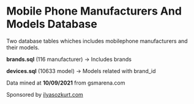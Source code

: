 # Mobile Phone Manufacturers And Models Database
Two database tables whiches includes mobilephone manufacturers and their models.

**brands.sql** (116 manufacturer) -> Includes brands

**devices.sql** (10633 model) -> Models related with brand_id

Data mined at **10/09/2021** from gsmarena.com

Sponsored by [ilyasozkurt.com](https://ilyasozkurt.com "PHP, Laravel Developer")
